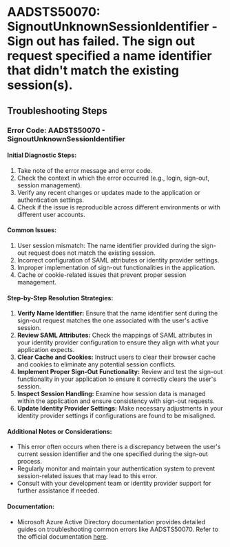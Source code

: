 # AADSTS50070: SignoutUnknownSessionIdentifier - Sign out has failed. The sign out request specified a name identifier that didn't match the existing session(s).


## Troubleshooting Steps
### Error Code: AADSTS50070 - SignoutUnknownSessionIdentifier

#### Initial Diagnostic Steps:
1. Take note of the error message and error code.
2. Check the context in which the error occurred (e.g., login, sign-out, session management).
3. Verify any recent changes or updates made to the application or authentication settings.
4. Check if the issue is reproducible across different environments or with different user accounts.

#### Common Issues:
1. User session mismatch: The name identifier provided during the sign-out request does not match the existing session.
2. Incorrect configuration of SAML attributes or identity provider settings.
3. Improper implementation of sign-out functionalities in the application.
4. Cache or cookie-related issues that prevent proper session management.

#### Step-by-Step Resolution Strategies:
1. **Verify Name Identifier:** Ensure that the name identifier sent during the sign-out request matches the one associated with the user's active session.
2. **Review SAML Attributes:** Check the mappings of SAML attributes in your identity provider configuration to ensure they align with what your application expects.
3. **Clear Cache and Cookies:** Instruct users to clear their browser cache and cookies to eliminate any potential session conflicts.
4. **Implement Proper Sign-Out Functionality:** Review and test the sign-out functionality in your application to ensure it correctly clears the user's session.
5. **Inspect Session Handling:** Examine how session data is managed within the application and ensure consistency with sign-out requests.
6. **Update Identity Provider Settings:** Make necessary adjustments in your identity provider settings if configurations are found to be misaligned.
   
#### Additional Notes or Considerations:
- This error often occurs when there is a discrepancy between the user's current session identifier and the one specified during the sign-out process.
- Regularly monitor and maintain your authentication system to prevent session-related issues that may lead to this error.
- Consult with your development team or identity provider support for further assistance if needed.

#### Documentation:
- Microsoft Azure Active Directory documentation provides detailed guides on troubleshooting common errors like AADSTS50070. Refer to the official documentation [here](https://docs.microsoft.com/en-us/azure/active-directory/develop/reference-aadsts-error-codes).